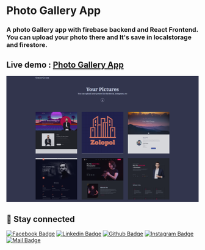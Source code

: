 # Photo Gallery App

### A photo Gallery app with firebase backend and React Frontend. You can upload your photo there and It's save in localstorage and firestore.

## Live demo : [Photo Gallery App](https://photo-gallery-mdomor.vercel.app/)

![multi step form](omor.png)

## 🚀 Stay connected

[![Facebook Badge](https://img.shields.io/badge/Facebook-1877F2?style=for-the-badge&logo=facebook&logoColor=white)](https://www.facebook.com/mdomorrr)
[![Linkedin Badge](https://img.shields.io/badge/LinkedIn-0077B5?style=for-the-badge&logo=linkedin&logoColor=white)](https://linkedin.com/in/mdomor)
[![Github Badge](https://img.shields.io/badge/GitHub-100000?style=for-the-badge&logo=github&logoColor=white)](https://github.com/md-omor)
[![Instagram Badge](https://img.shields.io/badge/Instagram-E4405F?style=for-the-badge&logo=instagram&logoColor=white)](https://instagram.com/mdomorrrr)
[![Mail Badge](https://img.shields.io/badge/Gmail-D14836?style=for-the-badge&logo=gmail&logoColor=white)](mailto:developeromor@gmail.com)

<!-- [![Discord Badge](https://img.shields.io/badge/Discord-7289DA?style=for-the-badge&logo=discord&logoColor=white)](https://discord.gg/WJjCBB86PJ) -->
